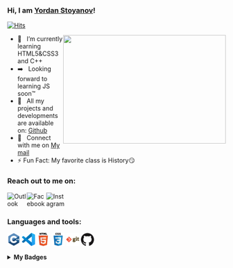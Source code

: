 ### Hi, I am [Yordan Stoyanov](https://github.com/YSStoyanov20)!

[![Hits](https://hits.seeyoufarm.com/api/count/incr/badge.svg?url=https%3A%2F%2Fgithub.com%2Fgjbae1212%2Fhit-counter&count_bg=%23759FBC&title_bg=%231F5673&icon=prestashop.svg&icon_color=%2390C3C8&title=Visitors&edge_flat=false)](https://hits.seeyoufarm.com)

<img align="right" height="250" width="375" alt="" src="https://media0.giphy.com/media/RbDKaczqWovIugyJmW/200.gif"/>

- 📖 &nbsp; I’m currently learning HTML5&CSS3 and C++
- ➡️ &nbsp; Looking forward to learning JS soon™
- 🧰 &nbsp; All my projects and developments are available on: [Github](https://github.com/ysstoyanov20?tab=repositories)
- 📧 &nbsp; Connect with me on [My mail](YSStoyanov20@codingburgas.bg)
- ⚡ Fun Fact: My favorite class is History😏

### Reach out to me on:


<a href ="https://outlook.com" ><img align="left" alt="Outlook" width="45px" src="https://findicons.com/files/icons/2795/office_2013_hd/2000/outlook.png" /><a/>
  
<a href="https://Facebook.com"><img align="left" alt="Facebook" width="45px" src="https://brandlogos.net/wp-content/uploads/2021/04/facebook-icon-512x512.png"></a>
  
<a href="https://www.instagram.com/"><img align="left" alt="Instagram" width="45px" src="https://toppng.com/uploads/preview/logo-instagram-copyright-free-instagram-logo-11562937881joljdu0pxo.png"></a>
<br>
<br>
  
###  Languages and tools:

<code><img alt="CPP" width="30px" src="https://raw.githubusercontent.com/github/explore/80688e429a7d4ef2fca1e82350fe8e3517d3494d/topics/cpp/cpp.png" ></code>
<code><img alt="Visual Studio Code" width="30px" src="https://raw.githubusercontent.com/github/explore/80688e429a7d4ef2fca1e82350fe8e3517d3494d/topics/visual-studio-code/visual-studio-code.png"></code>
<code><img alt="HTML5" width="30px" src="https://raw.githubusercontent.com/github/explore/80688e429a7d4ef2fca1e82350fe8e3517d3494d/topics/html/html.png" ></code>
<code><img alt="CSS3" width="30px" src="https://raw.githubusercontent.com/github/explore/80688e429a7d4ef2fca1e82350fe8e3517d3494d/topics/css/css.png" ></code>
<code><img  alt="Git" width="30px" src="https://raw.githubusercontent.com/github/explore/80688e429a7d4ef2fca1e82350fe8e3517d3494d/topics/git/git.png" ></code>
<code><img  alt="GitHub" width="30px" src="https://raw.githubusercontent.com/github/explore/78df643247d429f6cc873026c0622819ad797942/topics/github/github.png" ></code>
  
  <details>
  <summary><b> My Badges</b></summary>

<code><a href ="https://www.credly.com/earner/earned/badge/3573355d-8544-4626-844c-152bea7745bd"><img align="left" alt="Excel" width="200px" src="https://images.credly.com/size/220x220/images/241488f4-9110-41aa-804e-51a8f8ba430d/MTA-Introduction_to_Programming_Using_HTML_and_CSS-600x600.png" ></a></code>
  
  <code><a href ="https://www.credly.com/earner/earned/badge/88593ca6-4a0b-4964-87d3-0fbb5b6c9971"><img align="left" alt="Word Office 2016" width="200px" src="https://images.credly.com/size/220x220/images/fd092703-61db-4e9f-9c7c-2211d44ca87d/MOS_Word.png" ></a></code>
</details>  
